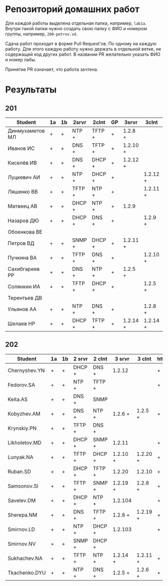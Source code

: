# Репозиторий домашних работ

Для каждой работы выделена отдельная папка, например, `lab1a`.
Внутри такой папки нужно создать свою папку с ФИО и номером группы, например, `200-petrov.vd`.

Сдача работ проходит в форме Pull Request'ов.
По одному на каждую работу.
Для этого каждую работу нужно держать в отдельной ветке, не содержащей код других работ.
В названии PR желательно указать ФИО и номер лабы.

Принятие PR означает, что работа зачтена.

# Результаты

## 201

| Student         | 1a | 1b | 2srvr  | 2clnt  | GP | 3srvr    | 3clnt    | GP |
|-----------------|----|----|--------|--------|----|----------|----------|----|
| Динмухаметов МЛ | +  | +  | NTP +  | TFTP + | +  | 1.2.8 +  |          | +  |
| Иванов ИС       | +  | +  | DNS +  | TFTP + | +  | 1.2.10 + |          | +  |
| Киселёв ИВ      | +  | +  | DNS +  | DHCP + | +  | 1.2.12 + |          | +  |
| Луцкевич АИ     | +  | +  | NTP +  | DHCP + | +  |          | 1.2.12 + | +  |
| Ляшенко ВВ      | +  | +  | TFTP + | NTP +  | +  |          | 1.2.11 + | +  |
| Матвеец АВ      | +  | +  | DHCP + | NTP +  | +  | 1.2.9    |          | +  |
| Назаров ДЮ      | +  | +  | DHCP + | DNS +  | +  |          | 1.2.9 +  | +  |
| Обоенкова ВE    |    |    |        |        |    |          |          |    |
| Петров ВД       | +  | +  | SNMP + | DHCP + | +  | 1.2.11 + |          | +  |
| Пучкина ВА      | +  | +  | TFTP + | DNS +  | +  |          | 1.2.10 + | +  |
| Сахибгареев РР  | +  | +  | DNS +  | NTP +  | +  | 1.2.5 +  |          | +  |
| Солянкин ИА     | +  | +  | TFTP + | DHCP + | +  |          | 1.2.5 +  | +  |
| Терентьев ДВ    |    |    |        |        |    |          |          |    |
| Ульянов АА      | +  | +  | NTP +  | DNS +  | +  |          | 1.2.8 +  | +  |
| Шелаев НР       | +  | +  | DHCP + | TFTP + | +  | 1.2.14 + | 1.2.14 + | +  |

## 202

| Student       | 1a | 1b | 2 srvr | 2 clnt | 3 srvr   | 3 clnt   | http |
| --            | -- | -- | --     | --     | --       | --       | --   |
| Chernyshev.YN | +  | +  | DHCP + | DNS +  | 1.2.12   |          | +    |
| Fedorov.SA    | +  | +  | NTP +  | TFTP + |          |          | +    |
| Keita.AS      | +  | +  | DNS +  | SNMP   |          |          |      |
| Kobyzhev.AM   | +  | +  | DNS +  | NTP +  | 1.2.6 +  | 1.2.5 +  | +    |
| Krynskiy.PN   | +  | +  | TFTP + | DNS +  |          |          |      |
| Likholetov.MD | +  | +  | DHCP + | SNMP + | 1.2.11   |          | +    |
| Lunyak.NA     | +  | +  | TFTP + | DHCP + | 1.2.10 + | 1.2.20 + | +    |
| Ruban.SD      | +  | +  | DHCP + | TFTP + | 1.2.20   | 1.2.10   | +    |
| Samsonov.SI   | +  | +  | TFTP + | SNMP + | 1.2.19 + | 1.2.8 +  | +    |
| Savelev.DM    | +  | +  | DHCP + | NTP +  | 1.2.104  |          | +    |
| Sherepa.NM    | +  | +  | DNS +  | TFTP + | 1.2.8 +  | 1.2.19 + | +    |
| Smirnov.LD    | +  | +  | NTP +  | DHCP + | 1.2.103  |          | +    |
| Smirnov.NV    | +  | +  | SNMP + | DHCP + |          |          |      |
| Sukhachev.NA  | +  | +  | TFTP + | NTP +  | 1.2.14 + | 1.2.11 + | +    |
| Tkachenko.DYU | +  | +  | NTP +  | DNS +  | 1.2.5 +  | 1.2.6 +  | +    |
